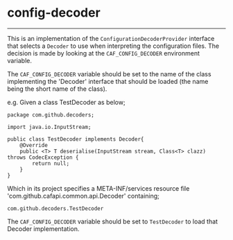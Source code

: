 # config-decoder

---

This is an implementation of the `ConfigurationDecoderProvider` interface that selects a `Decoder` to use when interpreting the
configuration files.  The decision is made by looking at the `CAF_CONFIG_DECODER` environment variable.

The `CAF_CONFIG_DECODER` variable should be set to the name of the class implementing the 'Decoder' interface that should be loaded (the name being the short name of the class).

e.g.
Given a class TestDecoder as below;
```
package com.github.decoders;

import java.io.InputStream;

public class TestDecoder implements Decoder{
    @Override
    public <T> T deserialise(InputStream stream, Class<T> clazz) throws CodecException {
        return null;
    }
}
```

Which in its project specifies a META-INF/services resource file 'com.github.cafapi.common.api.Decoder' containing;

```
com.github.decoders.TestDecoder
```

The `CAF_CONFIG_DECODER` variable should be set to `TestDecoder` to load that Decoder implementation.
